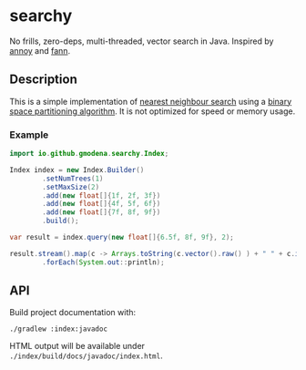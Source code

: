 # searchy

No frills, zero-deps, multi-threaded, vector search in Java. Inspired by [annoy](https://github.com/spotify/annoy) and [fann](https://github.com/fennel-ai/fann/?ref=fennel.ai).

## Description

This is a simple implementation of [nearest neighbour search](https://en.wikipedia.org/wiki/Nearest_neighbor_search) using a [binary space partitioning algorithm](https://en.wikipedia.org/wiki/Binary_space_partitioning). It
is not optimized for speed or memory usage. 

### Example
```java
import io.github.gmodena.searchy.Index;

Index index = new Index.Builder()
        .setNumTrees(1)
        .setMaxSize(2)
        .add(new float[]{1f, 2f, 3f})
        .add(new float[]{4f, 5f, 6f})
        .add(new float[]{7f, 8f, 9f})          
        .build();

var result = index.query(new float[]{6.5f, 8f, 9f}, 2);

result.stream().map(c -> Arrays.toString(c.vector().raw() ) + " " + c.id() + " " + c.distance())
        .forEach(System.out::println);
```

## API
Build project documentation with:
```commandline
./gradlew :index:javadoc
```

HTML output will be available under `./index/build/docs/javadoc/index.html`.

